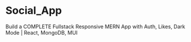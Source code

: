 # Social_App
 Build a COMPLETE Fullstack Responsive MERN App with Auth, Likes, Dark Mode | React, MongoDB, MUI
